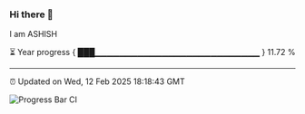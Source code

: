 ### Hi there 👋

I am ASHISH

⏳ Year progress { ███▁▁▁▁▁▁▁▁▁▁▁▁▁▁▁▁▁▁▁▁▁▁▁▁▁▁▁ } 11.72 %

---

⏰ Updated on Wed, 12 Feb 2025 18:18:43 GMT

![Progress Bar CI](https://github.com/liununu/liununu/workflows/Progress%20Bar%20CI/badge.svg)
